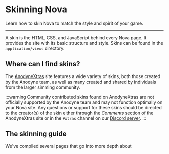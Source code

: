 # Skinning Nova

Learn how to skin Nova to match the style and spirit of your game.

---

A skin is the HTML, CSS, and JavaScript behind every Nova page. It provides the site with its basic structure and style. Skins can be found in the `application/views` directory.

## Where can I find skins?

The [AnodyneXtras](https://xtras.anodyne-productions.com/) site features a wide variety of skins, both those created by the Anodyne team, as well as many created and shared by individuals from the larger simming community.

:::warning
Community contributed skins found on AnodyneXtras are not officially supported by the Anodyne team and may not function optimally on your Nova site. Any questions or support for these skins should be directed to the creator(s) of the skin either through the *Comments* section of the AnodyneXtras site or in the `#xtras` channel on our [Discord server](https://discord.gg/7WmKUks).
:::

## The skinning guide

We've compiled several pages that go into more depth about